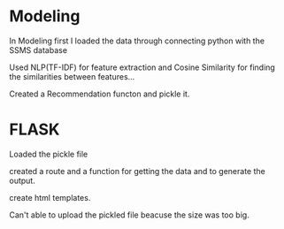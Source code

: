# Modeling
In Modeling first I loaded the data through connecting python with the SSMS database 

Used NLP(TF-IDF) for feature extraction and Cosine Similarity for finding the similarities between features...

Created a Recommendation functon and pickle it.

# FLASK
Loaded the pickle file 

created a route and a function for getting the data and to generate the output.

create html templates.

Can't able to upload the pickled file beacuse the size was too big. 

